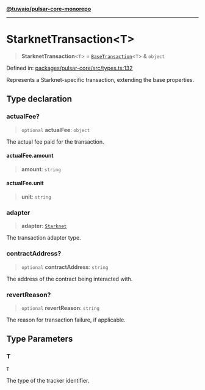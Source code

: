 [**@tuwaio/pulsar-core-monorepo**](../../../README.md)

***

# StarknetTransaction\<T\>

> **StarknetTransaction**\<`T`\> = [`BaseTransaction`](BaseTransaction.md)\<`T`\> & `object`

Defined in: [packages/pulsar-core/src/types.ts:132](https://github.com/TuwaIO/pulsar-core/blob/0ac47fbd71e3f16b6f165721254c65739d8470fd/packages/pulsar-core/src/types.ts#L132)

Represents a Starknet-specific transaction, extending the base properties.

## Type declaration

### actualFee?

> `optional` **actualFee**: `object`

The actual fee paid for the transaction.

#### actualFee.amount

> **amount**: `string`

#### actualFee.unit

> **unit**: `string`

### adapter

> **adapter**: [`Starknet`](../enumerations/TransactionAdapter.md#starknet)

The transaction adapter type.

### contractAddress?

> `optional` **contractAddress**: `string`

The address of the contract being interacted with.

### revertReason?

> `optional` **revertReason**: `string`

The reason for transaction failure, if applicable.

## Type Parameters

### T

`T`

The type of the tracker identifier.
